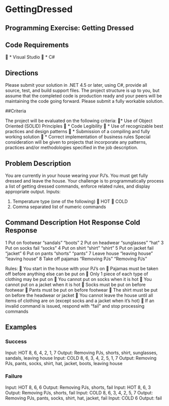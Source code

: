 # GettingDressed

## Programming Exercise: Getting Dressed

## Code Requirements
 * Visual Studio
 * C#
## Directions

Please submit your solution in .NET 4.5 or later, using C#, provide all source, test, and build support files. The
project structure is up to you, but assume that the completed code is production ready and your peers will be
maintaining the code going forward. Please submit a fully workable solution.

##Criteria

The project will be evaluated on the following criteria:
*  Use of Object Oriented (SOLID) Principles
 * Code Legibility
 * Use of recognizable best practices and design patterns
 * Submission of a compiling and fully working solution
 * Correct implementation of business rules
Special consideration will be given to projects that incorporate any patterns, practices and/or methodologies
specified in the job description.

## Problem Description

You are currently in your house wearing your PJ’s. You must get fully dressed and leave the house.
Your challenge is to programmatically process a list of getting dressed commands, enforce related rules, and
display appropriate output.
Inputs:
1. Temperature type (one of the following)
 HOT
 COLD
2. Comma separated list of numeric commands

## Command Description Hot Response Cold Response
1 Put on footwear     “sandals”         “boots”
2 Put on headwear     “sunglasses”     “hat"
3 Put on socks        fail             “socks”
4 Put on shirt        “shirt”           “shirt”
5 Put on jacket       fail             “jacket”
6 Put on pants        “shorts”          “pants”
7 Leave house        “leaving house”    “leaving house”
8 Take off pajamas    “Removing PJs”    “Removing PJs”

Rules:
 You start in the house with your PJ’s on
 Pajamas must be taken off before anything else can be put on
 Only 1 piece of each type of clothing may be put on
 You cannot put on socks when it is hot
 You cannot put on a jacket when it is hot
 Socks must be put on before footwear
 Pants must be put on before footwear
 The shirt must be put on before the headwear or jacket
 You cannot leave the house until all items of clothing are on
(except socks and a jacket when it’s hot)
 If an invalid command is issued, respond with “fail” and stop processing commands

## Examples

### Success
Input: HOT 8, 6, 4, 2, 1, 7
Output: Removing PJs, shorts, shirt, sunglasses, sandals, leaving house
Input: COLD 8, 6, 3, 4, 2, 5, 1, 7
Output: Removing PJs, pants, socks, shirt, hat, jacket, boots, leaving house

### Failure
Input: HOT 8, 6, 6
Output:  Removing PJs, shorts, fail
Input:  HOT 8, 6, 3
Output:  Removing PJs, shorts, fail
Input:  COLD 8, 6, 3, 4, 2, 5, 7
Output:  Removing PJs, pants, socks, shirt, hat, jacket, fail
Input:  COLD 6
Output:  fail
